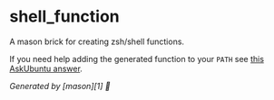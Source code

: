 # shell_function

A mason brick for creating zsh/shell functions.

If you need help adding the generated function to your `PATH` see [this AskUbuntu answer][ask].

_Generated by [mason][1] 🧱_

[ask]: https://askubuntu.com/a/344560
